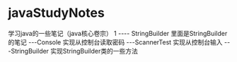 # javaStudyNotes
学习java的一些笔记（java核心卷宗）
1 ----  StringBuilder 里面是StringBuilder的笔记
	---Console       实现从控制台读取密码
	---ScannerTest   实现从控制台输入
	---StringBuilder 实现StringBuilder类的一些方法
